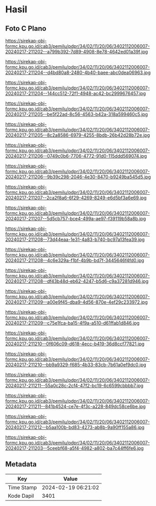 # Hasil

## Foto C Plano

https://sirekap-obj-formc.kpu.go.id/cab3/pemilu/pdpr/34/02/11/20/06/3402112006007-20240217-211202--a799b392-7d89-4908-8e78-4642ed01a39f.jpg

https://sirekap-obj-formc.kpu.go.id/cab3/pemilu/pdpr/34/02/11/20/06/3402112006007-20240217-211204--d4bd80a8-2480-4b40-baee-abc0dea06963.jpg

https://sirekap-obj-formc.kpu.go.id/cab3/pemilu/pdpr/34/02/11/20/06/3402112006007-20240217-211204--144cc512-72f1-4948-ac42-bc2999676457.jpg

https://sirekap-obj-formc.kpu.go.id/cab3/pemilu/pdpr/34/02/11/20/06/3402112006007-20240217-211205--be5f22ad-8c56-4563-b42a-318a599460c5.jpg

https://sirekap-obj-formc.kpu.go.id/cab3/pemilu/pdpr/34/02/11/20/06/3402112006007-20240217-211205--8c2a8586-6979-4255-8bdb-26b42d28b72e.jpg

https://sirekap-obj-formc.kpu.go.id/cab3/pemilu/pdpr/34/02/11/20/06/3402112006007-20240217-211206--0749c0b6-7706-4772-91d0-115ddd569074.jpg

https://sirekap-obj-formc.kpu.go.id/cab3/pemilu/pdpr/34/02/11/20/06/3402112006007-20240217-211206--9b39c298-2046-4e30-8470-b9249ba545d5.jpg

https://sirekap-obj-formc.kpu.go.id/cab3/pemilu/pdpr/34/02/11/20/06/3402112006007-20240217-211207--2ca2f8a6-6f29-4269-8249-e6d5bf3a6e69.jpg

https://sirekap-obj-formc.kpu.go.id/cab3/pemilu/pdpr/34/02/11/20/06/3402112006007-20240217-211207--5d5cb757-bce4-499a-ae97-f39119b58a8b.jpg

https://sirekap-obj-formc.kpu.go.id/cab3/pemilu/pdpr/34/02/11/20/06/3402112006007-20240217-211208--73d44eaa-1e31-4a83-b740-bc97a13fea39.jpg

https://sirekap-obj-formc.kpu.go.id/cab3/pemilu/pdpr/34/02/11/20/06/3402112006007-20240217-211208--4c6e329a-f1bf-4b9b-bd7f-3445646f4fd0.jpg

https://sirekap-obj-formc.kpu.go.id/cab3/pemilu/pdpr/34/02/11/20/06/3402112006007-20240217-211208--df43b48d-eb62-4247-b5d6-c9a37281d946.jpg

https://sirekap-obj-formc.kpu.go.id/cab3/pemilu/pdpr/34/02/11/20/06/3402112006007-20240217-211209--a00e9f45-dba9-4d56-870e-4ef29c233972.jpg

https://sirekap-obj-formc.kpu.go.id/cab3/pemilu/pdpr/34/02/11/20/06/3402112006007-20240217-211209--c75e1fca-ba15-4f9a-a510-d61ffab1d846.jpg

https://sirekap-obj-formc.kpu.go.id/cab3/pemilu/pdpr/34/02/11/20/06/3402112006007-20240217-211210--0f606c09-d618-4ecc-b419-36d8ccf77821.jpg

https://sirekap-obj-formc.kpu.go.id/cab3/pemilu/pdpr/34/02/11/20/06/3402112006007-20240217-211210--bb9a9329-f685-4b33-83cb-7b61a0ef9dc0.jpg

https://sirekap-obj-formc.kpu.go.id/cab3/pemilu/pdpr/34/02/11/20/06/3402112006007-20240217-211211--55a0c28c-2cf4-47f2-bc19-6c6599cbbbb7.jpg

https://sirekap-obj-formc.kpu.go.id/cab3/pemilu/pdpr/34/02/11/20/06/3402112006007-20240217-211211--841b4524-ce7e-4f3c-a228-849dc58ce6be.jpg

https://sirekap-obj-formc.kpu.go.id/cab3/pemilu/pdpr/34/02/11/20/06/3402112006007-20240217-211212--b5aa100b-bd83-4273-ab8b-9a90ff155a86.jpg

https://sirekap-obj-formc.kpu.go.id/cab3/pemilu/pdpr/34/02/11/20/06/3402112006007-20240217-211203--5ceebf68-a5f4-4982-a802-ba7c44ff6fe6.jpg


## Metadata

| Key        | Value               |
| ---------- | ------------------- |
| Time Stamp | 2024-02-19 06:21:02 |
| Kode Dapil | 3401                |



